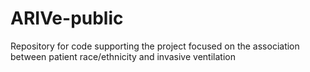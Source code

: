 # ARIVe-public
 Repository for code supporting the project focused on the association between patient race/ethnicity and invasive ventilation
